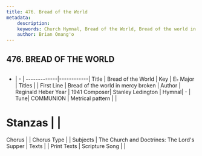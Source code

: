 ```yaml
---
title: 476. Bread of the World
metadata:
    description: 
    keywords: Church Hymnal, Bread of the World, Bread of the world in mercy broken, 
    author: Brian Onang'o
---
```



## 476. BREAD OF THE WORLD

```txt

```

- |   -  |
-------------|------------|
Title | Bread of the World |
Key | E♭ Major |
Titles |  |
First Line | Bread of the world in mercy broken |
Author | Reginald Heber
Year | 1941
Composer| Stanley Ledington |
Hymnal|  - |
Tune| COMMUNION |
Metrical pattern | |
# Stanzas |  |
Chorus |  |
Chorus Type |  |
Subjects | The Church and Doctrines: The Lord's Supper |
Texts |  |
Print Texts | 
Scripture Song |  |
  
